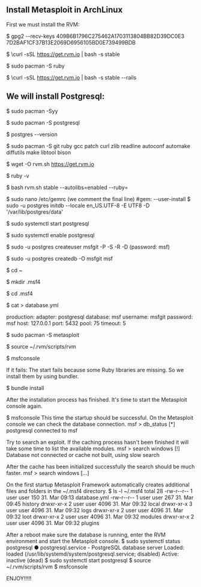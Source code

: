 Install Metasploit in ArchLinux
-------------------------------
First we must install the RVM:

$ gpg2 --recv-keys 409B6B1796C275462A1703113804BB82D39DC0E3 7D2BAF1CF37B13E2069D6956105BD0E739499BDB

$ \curl -sSL https://get.rvm.io | bash -s stable

$ sudo pacman -S ruby

$ \curl -sSL https://get.rvm.io | bash -s stable --rails

We will install Postgresql:
---------------------------

$ sudo pacman -Syy

$ sudo pacman -S postgresql

$ postgres --version

$ sudo pacman -S git ruby gcc patch curl zlib readline autoconf automake diffutils make libtool bison

$ wget -O rvm.sh https://get.rvm.io

$ ruby -v

$ bash rvm.sh stable --autolibs=enabled --ruby=<ruby version>
  
$ sudo nano /etc/gemrc (we comment the final line)
    #gem: --user-install
$ sudo -u postgres initdb --locale en_US.UTF-8 -E UTF8 -D '/var/lib/postgres/data'

$ sudo systemctl start postgresql

$ sudo systemctl enable postgresql

$ sudo -u postgres createuser msfgit -P -S -R -D
(password: msf)

$ sudo -u postgres createdb -O msfgit msf

$ cd ~

$ mkdir .msf4

$ cd .msf4

$ cat > database.yml

production:
   adapter: postgresql
   database: msf
   username: msfgit
   password: msf
   host: 127.0.0.1
   port: 5432
   pool: 75
   timeout: 5
   
$ sudo pacman -S metasploit

$ source ~/.rvm/scripts/rvm

$ msfconsole


If it fails: The start fails because some Ruby libraries are missing. So we install them by using bundler.

$ bundle install

After the installation process has finished. It's time to start the Metasploit console again.

$ msfconsole
This time the startup should be successful. On the Metasploit console we can check the database connection.
msf > db_status
[*] postgresql connected to msf

Try to search an exploit. If the caching process hasn't been finished it will take some time to list the available modules.
msf > search windows
[!] Database not connected or cache not built, using slow search

After the cache has been initialized successfully the search should be much faster.
msf > search windows
[...]

On the first startup Metasploit Framework automatically creates additional files and folders in the ~/.msf4 directory.
$ ls -l ~/.msf4
total 28
-rw-r--r-- 1 user user  150 31. Mar 09:13 database.yml
-rw-r--r-- 1 user user  267 31. Mar 09:45 history
drwxr-xr-x 2 user user 4096 31. Mar 09:32 local
drwxr-xr-x 3 user user 4096 31. Mar 09:32 logs
drwxr-xr-x 2 user user 4096 31. Mar 09:32 loot
drwxr-xr-x 2 user user 4096 31. Mar 09:32 modules
drwxr-xr-x 2 user user 4096 31. Mar 09:32 plugins

After a reboot make sure the database is running, enter the RVM environment and start the Metasploit console.
$ sudo systemctl status postgresql
● postgresql.service - PostgreSQL database server
   Loaded: loaded (/usr/lib/systemd/system/postgresql.service; disabled)
   Active: inactive (dead)
$ sudo systemctl start postgresql
$ source ~/.rvm/scripts/rvm
$ msfconsole


ENJOY!!!!!
